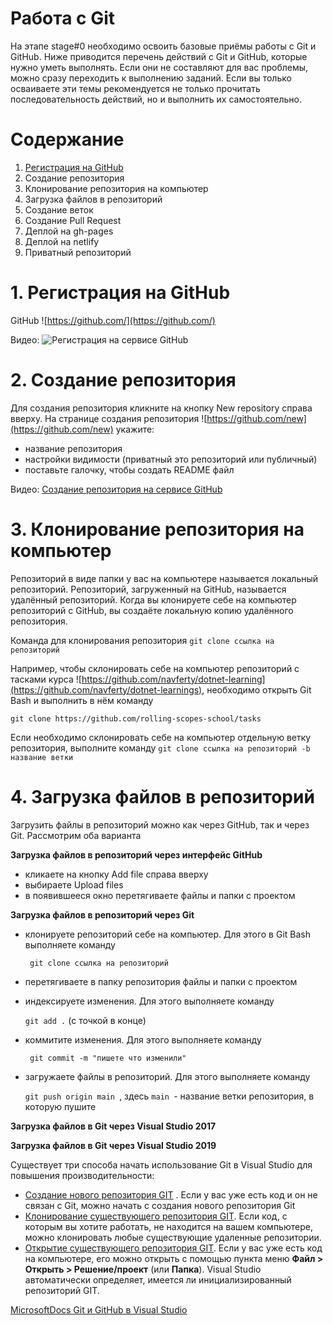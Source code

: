 # Работа с Git

На этапе stage#0 необходимо освоить базовые приёмы работы с Git и GitHub.
Ниже приводится перечень действий с Git и GitHub, которые нужно уметь выполнять. Если они не составляют для вас проблемы, можно сразу переходить к выполнению заданий. Если вы только осваиваете эти темы рекомендуется не только прочитать последовательность действий, но и выполнить их самостоятельно.

# Содержание
1. [Регистрация на GitHub](#регистрациянаGitHub)
2. Создание репозитория
3. Клонирование репозитория на компьютер
4. Загрузка файлов в репозиторий
5. Создание веток
6. Создание Pull Request
7. Деплой на gh-pages
8. Деплой на netlify
9. Приватный репозиторий

# 1. Регистрация на GitHub <a name="регистрациянаGitHub"></a>
GitHub ![https://github.com/](https://github.com/)

Видео: ![Регистрация на сервисе GitHub](https://www.youtube.com/watch?v=5DKVktUtH3A)

# 2. Создание репозитория
Для cоздания репозитория кликните на кнопку New repository справа вверху.
На странице создания репозитория ![https://github.com/new](https://github.com/new) укажите:

- название репозитория
- настройки видимости (приватный это репозиторий или публичный)
- поставьте галочку, чтобы создать README файл

Видео: [Создание репозитория на сервисе GitHub](https://www.youtube.com/watch?v=CgFHLQBwj7A)

# 3. Клонирование репозитория на компьютер
Репозиторий в виде папки у вас на компьютере называется локальный репозиторий.
Репозиторий, загруженный на GitHub, называется удалённый репозиторий.
Когда вы клонируете себе на компьютер репозиторий с GitHub, вы создаёте локальную копию удалённого репозитория.

Команда для клонирования репозитория
`git clone ссылка на репозиторий`

Например, чтобы склонировать себе на компьютер репозиторий с тасками курса ![https://github.com/navferty/dotnet-learning](https://github.com/navferty/dotnet-learnings), необходимо открыть Git Bash и выполнить в нём команду

`git clone https://github.com/rolling-scopes-school/tasks`

Если необходимо склонировать себе на компьютер отдельную ветку репозитория, выполните команду
`git clone ссылка на репозиторий -b название ветки`

# 4. Загрузка файлов в репозиторий
Загрузить файлы в репозиторий можно как через GitHub, так и через Git. Рассмотрим оба варианта

**Загрузка файлов в репозиторий через интерфейс GitHub**

- кликаете на кнопку Add file справа вверху
 - выбираете Upload files
 - в появившееся окно перетягиваете файлы и папки с проектом

**Загрузка файлов в репозиторий через Git**

- клонируете репозиторий себе на компьютер. Для этого в Git Bash выполняете команду
 
  ` git clone ссылка на репозиторий`
- перетягиваете в папку репозитория файлы и папки с проектом
- индексируете изменения. Для этого выполняете команду
  
  `git add .` (с точкой в конце)
- коммитите изменения. Для этого выполняете команду
  
  ` git commit -m "пишете что изменили"`
- загружаете файлы в репозиторий. Для этого выполняете команду
  
  `git push origin main `, здесь `main `- название ветки репозитория, в которую пушите

**Загрузка файлов в Git через Visual Studio 2017**

**Загрузка файлов в Git через Visual Studio 2019**

Существует три способа начать использование Git в Visual Studio для повышения производительности:
- [Создание нового репозитория GIT](https://docs.microsoft.com/ru-ru/visualstudio/version-control/git-with-visual-studio?view=vs-2019#create-a-new-git-repository-in-visual-studio-2019) . Если у вас уже есть код и он не связан с Git, можно начать с создания нового репозитория Git
- [Клонирование существующего репозитория GIT](https://docs.microsoft.com/ru-ru/visualstudio/version-control/git-with-visual-studio?view=vs-2019#clone-an-existing-git-repository-in-visual-studio-2019). Если код, с которым вы хотите работать, не находится на вашем компьютере, можно клонировать любые существующие удаленные репозитории.
- [Открытие существующего репозитория GIT](https://docs.microsoft.com/ru-ru/visualstudio/version-control/git-with-visual-studio?view=vs-2019#open-an-existing-local-repository-in-visual-studio-2019). Если у вас уже есть код на компьютере, его можно открыть с помощью пункта меню **Файл > Открыть > Решение/проект** (или **Папка**). Visual Studio автоматически определяет, имеется ли инициализированный репозиторий GIT.

[MicrosoftDocs Git и GitHub в Visual Studio](https://github.com/MicrosoftDocs/visualstudio-docs.ru-ru/blob/live/docs/version-control/git-with-visual-studio.md)


